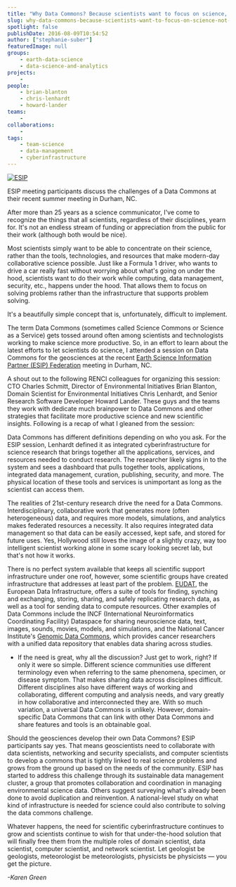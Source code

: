 ```yaml
---
title: "Why Data Commons? Because scientists want to focus on science, not infrastructure"
slug: why-data-commons-because-scientists-want-to-focus-on-science-not-infrastructure
spotlight: false
publishDate: 2016-08-09T10:54:52
author: ["stephanie-suber"]
featuredImage: null
groups:
    - earth-data-science
    - data-science-and-analytics
projects:
    - 
people:
    - brian-blanton
    - chris-lenhardt
    - howard-lander
teams: 
    - 
collaborations:
    - 
tags:
    - team-science
    - data-management
    - cyberinfrastructure
---
```

[![ESIP](https://renci.org/wp-content/uploads/2016/08/ESIP-300x214.jpg)](https://renci.org/wp-content/uploads/2016/08/ESIP.jpg)

ESIP meeting participants discuss the challenges of a Data Commons at their recent summer meeting in Durham, NC.

After more than 25 years as a science communicator, I've come to recognize the things that all scientists, regardless of their disciplines, yearn for. It's not an endless stream of funding or appreciation from the public for their work (although both would be nice).

Most scientists simply want to be able to concentrate on their science, rather than the tools, technologies, and resources that make modern-day collaborative science possible. Just like a Formula 1 driver, who wants to drive a car really fast without worrying about what's going on under the hood, scientists want to do their work while computing, data management, security, etc., happens under the hood. That allows them to focus on solving problems rather than the infrastructure that supports problem solving.

It's a beautifully simple concept that is, unfortunately, difficult to implement.

The term Data Commons (sometimes called Science Commons or Science as a Service) gets tossed around often among scientists and technologists working to make science more productive. So, in an effort to learn about the latest efforts to let scientists do science, I attended a session on Data Commons for the geosciences at the recent [Earth Science Information Partner (ESIP) Federation](http://esipfed.org/) meeting in Durham, NC.

A shout out to the following RENCI colleagues for organizing this session: CTO Charles Schmitt, Director of Environmental Initiatives Brian Blanton, Domain Scientist for Environmental Initiatives Chris Lenhardt, and Senior Research Software Developer Howard Lander. These guys and the teams they work with dedicate much brainpower to Data Commons and other strategies that facilitate more productive science and new scientific insights. Following is a recap of what I gleaned from the session:

Data Commons has different definitions depending on who you ask. For the ESIP session, Lenhardt defined it as integrated cyberinfrastructure for science research that brings together all the applications, services, and resources needed to conduct research. The researcher likely signs in to the system and sees a dashboard that pulls together tools, applications, integrated data management, curation, publishing, security, and more. The physical location of these tools and services is unimportant as long as the scientist can access them.

The realities of 21st-century research drive the need for a Data Commons. Interdisciplinary, collaborative work that generates more (often heterogeneous) data, and requires more models, simulations, and analytics makes federated resources a necessity. It also requires integrated data management so that data can be easily accessed, kept safe, and stored for future uses. Yes, Hollywood still loves the image of a slightly crazy, way too intelligent scientist working alone in some scary looking secret lab, but that's not how it works.

There is no perfect system available that keeps all scientific support infrastructure under one roof, however, some scientific groups have created infrastructure that addresses at least part of the problem. [EUDAT](https://www.eudat.eu/), the European Data Infrastructure, offers a suite of tools for finding, synching and exchanging, storing, sharing, and safely replicating research data, as well as a tool for sending data to compute resources. Other examples of Data Commons include the INCF (International Neuroinformatics Coordinating Facility) Dataspace for sharing neuroscience data, text, images, sounds, movies, models, and simulations, and the National Cancer Institute's [Genomic Data Commons](https://gdc.nci.nih.gov/), which provides cancer researchers with a unified data repository that enables data sharing across studies.

*   If the need is great, why all the discussion? Just get to work, right? If only it were so simple. Different science communities use different terminology even when referring to the same phenomena, specimen, or disease symptom. That makes sharing data across disciplines difficult. Different disciplines also have different ways of working and collaborating, different computing and analysis needs, and vary greatly in how collaborative and interconnected they are. With so much variation, a universal Data Commons is unlikely. However, domain-specific Data Commons that can link with other Data Commons and share features and tools is an obtainable goal.

Should the geosciences develop their own Data Commons? ESIP participants say yes. That means geoscientists need to collaborate with data scientists, networking and security specialists, and computer scientists to develop a commons that is tightly linked to real science problems and grows from the ground up based on the needs of the community. ESIP has started to address this challenge through its sustainable data management cluster, a group that promotes collaboration and coordination in managing environmental science data. Others suggest surveying what's already been done to avoid duplication and reinvention. A national-level study on what kind of infrastructure is needed for science could also contribute to solving the data commons challenge.

Whatever happens, the need for scientific cyberinfrastructure continues to grow and scientists continue to wish for that under-the-hood solution that will finally free them from the multiple roles of domain scientist, data scientist, computer scientist, and network scientist. Let geologist be geologists, meteorologist be meteorologists, physicists be physicists — you get the picture.

_-Karen Green_
<!-- AddThis Advanced Settings generic via filter on the_content --><!-- AddThis Share Buttons generic via filter on the_content -->
